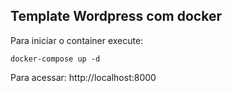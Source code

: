 ## Template Wordpress com docker

Para iniciar o container execute:
```
docker-compose up -d
```

Para acessar:
http://localhost:8000
